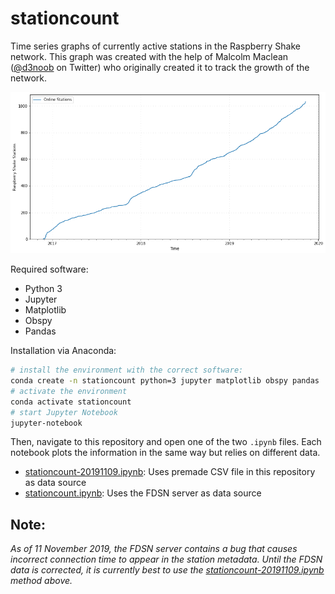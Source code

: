 # stationcount
Time series graphs of currently active stations in the Raspberry Shake network. This graph was created with the help of Malcolm Maclean ([@d3noob](https://twitter.com/d3noob) on Twitter) who originally created it to track the growth of the network.

![Example plot](img/online.png)

Required software:
- Python 3
- Jupyter
- Matplotlib
- Obspy
- Pandas

Installation via Anaconda:
```bash
# install the environment with the correct software:
conda create -n stationcount python=3 jupyter matplotlib obspy pandas
# activate the environment
conda activate stationcount
# start Jupyter Notebook
jupyter-notebook
```

Then, navigate to this repository and open one of the two `.ipynb` files. Each notebook plots the information in the same way but relies on different data.

- [stationcount-20191109.ipynb](stationcount-20191109.ipynb): Uses premade CSV file in this repository as data source
- [stationcount.ipynb](stationcount.ipynb): Uses the FDSN server as data source

## Note:
_As of 11 November 2019, the FDSN server contains a bug that causes incorrect connection time to appear in the station metadata. Until the FDSN data is corrected, it is currently best to use the [stationcount-20191109.ipynb](stationcount-20191109.ipynb) method above._ 